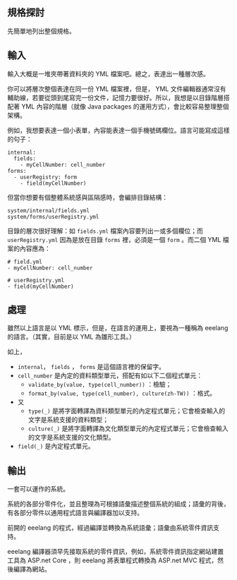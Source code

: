 規格探討
--------
先簡單地列出整個規格。

輸入
----
輸入大概是一堆夾帶著資料夾的 YML 檔案吧。總之，表達出一種層次感。

你可以將層次整個表達在同一份 YML 檔案裡，但是， YML 文件編輯器通常沒有輔助線，若要從頭到尾寫完一份文件，記憶力要很好。所以，我想是以目錄階層搭配著 YML 內容的階層（就像 Java packages 的運用方式），會比較容易整理整個架構。

例如，我想要表達一個小表單，內容能表達一個手機號碼欄位。語言可能寫成這樣的句子：

```
internal:
  fields:
    - myCellNumber: cell_number
forms:
  - userRegistry: form
    - field(myCellNumber)
```

但當你想要有個整體系統感與區隔感時，會編排目錄結構：

```
system/internal/fields.yml
system/forms/userRegistry.yml
```

目錄的層次很好理解：如 `fields.yml` 檔案內容要列出一或多個欄位；而 `userRegistry.yml` 因為是放在目錄 `forms` 裡，必須是一個 `form` 。而二個 YML 檔案的內容應為：

```
# field.yml
- myCellNumber: cell_number
```

```
# userRegistry.yml
- field(myCellNumber)
```

處理
----
雖然以上語言是以 YML 標示，但是，在語言的運用上，要視為一種稱為 eeelang 的語言。（其實，目前是以 YML 為雛形工具。）

如上，
- `internal`， `fields` ， `forms` 是這個語言裡的保留字。
- `cell_number` 是內定的資料類型單元，搭配有如以下二個程式單元：
  - `validate_by(value, type(cell_number))` ：檢驗；
  - `format_by(value, type(cell_number), culture(zh-TW))` ：格式。
- 又
  - `type(_)` 是將字面轉譯為資料類型單元的內定程式單元；它會檢查輸入的文字是系統支援的資料類型；
  - `culture(_)` 是將字面轉譯為文化類型單元的內定程式單元；它會檢查輸入的文字是系統支援的文化類型。
- `field(_)` 是內定程式單元。

輸出
----
一套可以運作的系統。

系統的各部分零件化，並且整理為可根據語彙描述整個系統的組成；語彙的背後，有各部分零件以通用程式語言與編譯器加以支持。

前開的 eeelang 的程式，經過編譯並轉換為系統語彙；語彙由系統零件資訊支持。

eeelang 編譯器須早先接取系統的零件資訊，例如，系統零件資訊指定網站建置工具為 ASP.net Core ，則 eeelang 將表單程式轉換為 ASP.net MVC 程式，然後編譯為網站。
